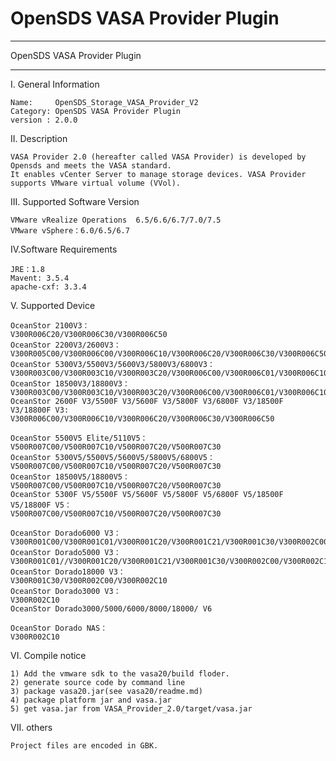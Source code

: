 # OpenSDS VASA Provider Plugin

**********************************************************************************
OpenSDS VASA Provider Plugin 
**********************************************************************************

I. General Information 

    Name:     OpenSDS_Storage_VASA_Provider_V2
    Category: OpenSDS VASA Provider Plugin
    version : 2.0.0
    
II. Description

	VASA Provider 2.0 (hereafter called VASA Provider) is developed by Opensds and meets the VASA standard. 
	It enables vCenter Server to manage storage devices. VASA Provider supports VMware virtual volume (VVol).

III. Supported Software Version
    
    VMware vRealize Operations  6.5/6.6/6.7/7.0/7.5
    VMware vSphere：6.0/6.5/6.7

    
IV.Software Requirements
    
    JRE：1.8
    Mavent: 3.5.4
    apache-cxf: 3.3.4
    
V. Supported Device

    OceanStor 2100V3：
    V300R006C20/V300R006C30/V300R006C50 
    OceanStor 2200V3/2600V3：
    V300R005C00/V300R006C00/V300R006C10/V300R006C20/V300R006C30/V300R006C50
    OceanStor 5300V3/5500V3/5600V3/5800V3/6800V3：
    V300R003C00/V300R003C10/V300R003C20/V300R006C00/V300R006C01/V300R006C10/V300R006C20/V300R006C30/V300R006C50
    OceanStor 18500V3/18800V3：
    V300R003C00/V300R003C10/V300R003C20/V300R006C00/V300R006C01/V300R006C10/V300R006C20/V300R006C30/V300R006C50
    OceanStor 2600F V3/5500F V3/5600F V3/5800F V3/6800F V3/18500F V3/18800F V3:
    V300R006C00/V300R006C10/V300R006C20/V300R006C30/V300R006C50
    
    OceanStor 5500V5 Elite/5110V5：
    V500R007C00/V500R007C10/V500R007C20/V500R007C30
    OceanStor 5300V5/5500V5/5600V5/5800V5/6800V5：
    V500R007C00/V500R007C10/V500R007C20/V500R007C30
    OceanStor 18500V5/18800V5：
    V500R007C00/V500R007C10/V500R007C20/V500R007C30
    OceanStor 5300F V5/5500F V5/5600F V5/5800F V5/6800F V5/18500F V5/18800F V5：
    V500R007C00/V500R007C10/V500R007C20/V500R007C30
    
    OceanStor Dorado6000 V3：
    V300R001C00/V300R001C01/V300R001C20/V300R001C21/V300R001C30/V300R002C00/V300R002C10
    OceanStor Dorado5000 V3：
    V300R001C01//V300R001C20/V300R001C21/V300R001C30/V300R002C00/V300R002C10
    OceanStor Dorado18000 V3：
    V300R001C30/V300R002C00/V300R002C10
    OceanStor Dorado3000 V3：
    V300R002C10
    OceanStor Dorado3000/5000/6000/8000/18000/ V6
    
    OceanStor Dorado NAS：
    V300R002C10
    
VI. Compile notice

    1) Add the vmware sdk to the vasa20/build floder.
    2) generate source code by command line
    3) package vasa20.jar(see vasa20/readme.md)
    4) package platform jar and vasa.jar
    5) get vasa.jar from VASA_Provider_2.0/target/vasa.jar
   
VII. others 
    
    Project files are encoded in GBK.

  

   